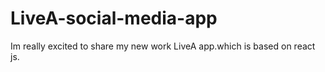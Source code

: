 # LiveA-social-media-app
Im really excited to share my new work LiveA app.which is based on react js.

